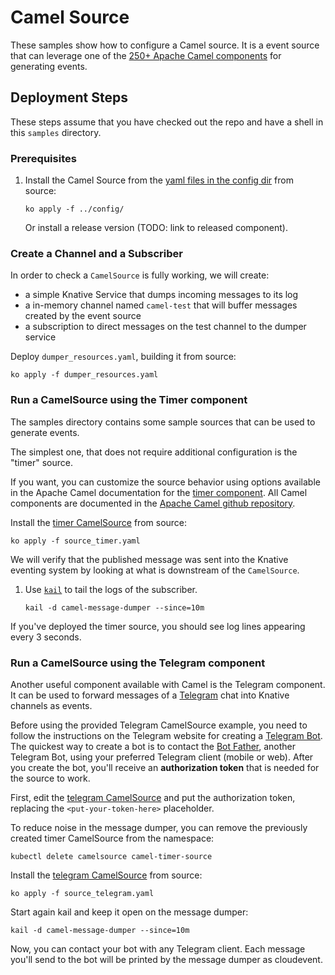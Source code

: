 # Camel Source

These samples show how to configure a Camel source. It is a event source that
can leverage one of the [250+ Apache Camel components](https://github.com/apache/camel/tree/master/components)
for generating events.

## Deployment Steps

These steps assume that you have checked out the repo and have a shell in this
`samples` directory.

### Prerequisites

1. Install the Camel Source from the [yaml files in the config dir](../config/) from
   source:

   ```shell
   ko apply -f ../config/
   ```

   Or install a release version (TODO: link to released component).

### Create a Channel and a Subscriber

In order to check a `CamelSource` is fully working, we will create:
- a simple Knative Service that dumps incoming messages to its log
- a in-memory channel named `camel-test` that will buffer messages created by the event source
- a subscription to direct messages on the test channel to the dumper service

Deploy `dumper_resources.yaml`, building it from source:

```shell
ko apply -f dumper_resources.yaml
```

### Run a CamelSource using the Timer component

The samples directory contains some sample sources that can be used to generate events.

The simplest one, that does not require additional configuration is the "timer" source.

If you want, you can customize the source behavior using options available in the Apache Camel documentation for the
[timer component](https://github.com/apache/camel/blob/master/camel-core/src/main/docs/timer-component.adoc).
All Camel components are documented in the [Apache Camel github repository](https://github.com/apache/camel/tree/master/components).

Install the [timer CamelSource](source_timer.yaml) from source:

   ```shell
   ko apply -f source_timer.yaml
   ```

We will verify that the published message was sent into the Knative eventing
system by looking at what is downstream of the `CamelSource`.

1. Use [`kail`](https://github.com/boz/kail) to tail the logs of the subscriber.

   ```shell
   kail -d camel-message-dumper --since=10m
   ```

If you've deployed the timer source, you should see log lines appearing every 3 seconds.

### Run a CamelSource using the Telegram component

Another useful component available with Camel is the Telegram component. It can be used to forward messages of
a [Telegram](https://telegram.org/) chat into Knative channels as events.

Before using the provided Telegram CamelSource example, you need to follow the instructions on the Telegram website for
creating a [Telegram Bot](https://core.telegram.org/bots).
The quickest way to create a bot is to contact the [Bot Father](https://telegram.me/botfather), another Telegram Bot,
using your preferred Telegram client (mobile or web).
After you create the bot, you'll receive an **authorization token** that is needed for the source to work.

First, edit the [telegram CamelSource](source_telegram.yaml) and put the authorization token, replacing the `<put-your-token-here>` placeholder.

To reduce noise in the message dumper, you can remove the previously created timer CamelSource from the namespace:

   ```shell
   kubectl delete camelsource camel-timer-source
   ```

Install the [telegram CamelSource](source_telegram.yaml) from source:

   ```shell
   ko apply -f source_telegram.yaml
   ```

Start again kail and keep it open on the message dumper:

   ```shell
   kail -d camel-message-dumper --since=10m
   ```

Now, you can contact your bot with any Telegram client. Each message you'll send to the bot will be
printed by the message dumper as cloudevent.
